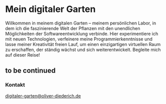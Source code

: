 # Mein digitaler Garten
Willkommen in meinem digitalen Garten – meinem persönlichen Labor, in dem ich die faszinierende Welt der Pflanzen mit den unendlichen Möglichkeiten der Softwareentwicklung verbinde. Hier experimentiere ich mit neuen Technologien, verfeinere meine Programmierkenntnisse und lasse meiner Kreativität freien Lauf, um einen einzigartigen virtuellen Raum zu erschaffen, der ständig wächst und sich weiterentwickelt. Begleite mich auf dieser Reise!

## to be continued

### Kontakt
<digitaler-garten@oliver-diederich.de>
